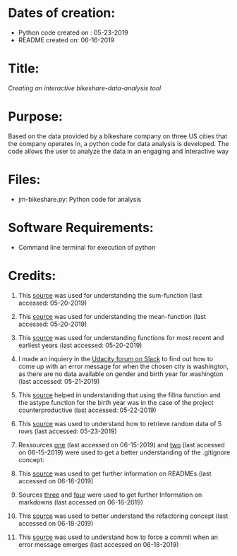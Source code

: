 #  Dates of creation:  
*  Python code created on : 05-23-2019 	
*  README created on: 06-16-2019


#  Title:
*Creating an interactive bikeshare-data-analysis tool*


#  Purpose:
Based on the data provided by a bikeshare company on three US cities that the company operates in, a python code for data analysis is developed. The code allows the user to analyze the data in an engaging and interactive way


# Files:
* jm-bikeshare.py: Python code for analysis

#  Software Requirements:
*  Command line terminal for execution of python


#  Credits:
1. This [source](https://stackoverflow.com/questions/41286569/get-total-of-pandas-column) was used for understanding the sum-function (last accessed: 05-20-2019)

2. This [source](https://stackoverflow.com/questions/31037298/pandas-get-column-average-mean) was used for understanding the mean-function  (last accessed: 05-20-2019)

3. This [source](https://stackoverflow.com/questions/29886609/find-most-recent-date-in-pandas-dataframe) was used for understanding functions for most recent and earliest years (last accessed: 05-20-2019)

4. I made an inquiery in the [Udacity forum on Slack](https://udacity-students.slack.com/messages/GG8SEC9S7/convo/GG8SEC9S7-1558387457.031200/) to find out how to come up with an error message for when the chosen city is washington, as there are no data available on gender and birth year for washington (last accessed: 05-21-2019)

5. This [source](https://stackoverflow.com/questions/41550746/error-using-astype-when-nan-exists-in-a-dataframe) helped in understanding that using the fillna function and the astype function for the birth year was in the case of the project counterproductive (last accessed: 05-22-2019)

6. This [source](https://www.ritchieng.com/pandas-randomly-sample-rows/) was used to understand how to retrieve random data of 5 rows (last accessed: 05-23-2019)  

7. Ressources [one](https://www.youtube.com/watch?v=0WfDe51pUU0) (last accessed on 06-15-2019) and [two](https://stackoverflow.com/questions/3833561/why-doesnt-git-ignore-my-specified-file/3833675) (last accessed on 06-15-2019) were used to get a better understanding of the .gitignore concept:

8. This [source](https://help.github.com/en/articles/about-readmes) was used to get further information on READMEs (last accessed on 06-16-2019)

9. Sources [three](https://en.support.wordpress.com/markdown-quick-reference/) and [four](https://guides.github.com/features/mastering-markdown/) were used to get further Information on markdowns (last accessed on 06-16-2019)

10. This [source](https://pybit.es/refactoring.html) was used to better understand the refactoring concept (last accessed on 06-18-2019)

11. This [source](https://stackoverflow.com/questions/52195877/how-can-i-fix-git-commit-error-waiting-for-your-editor-to-close-the-file-wi) was used to understand how to force a commit when an error message emerges (last accessed on 06-18-2019)
